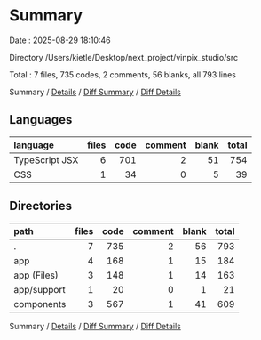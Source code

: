 # Summary

Date : 2025-08-29 18:10:46

Directory /Users/kietle/Desktop/next_project/vinpix_studio/src

Total : 7 files,  735 codes, 2 comments, 56 blanks, all 793 lines

Summary / [Details](details.md) / [Diff Summary](diff.md) / [Diff Details](diff-details.md)

## Languages
| language | files | code | comment | blank | total |
| :--- | ---: | ---: | ---: | ---: | ---: |
| TypeScript JSX | 6 | 701 | 2 | 51 | 754 |
| CSS | 1 | 34 | 0 | 5 | 39 |

## Directories
| path | files | code | comment | blank | total |
| :--- | ---: | ---: | ---: | ---: | ---: |
| . | 7 | 735 | 2 | 56 | 793 |
| app | 4 | 168 | 1 | 15 | 184 |
| app (Files) | 3 | 148 | 1 | 14 | 163 |
| app/support | 1 | 20 | 0 | 1 | 21 |
| components | 3 | 567 | 1 | 41 | 609 |

Summary / [Details](details.md) / [Diff Summary](diff.md) / [Diff Details](diff-details.md)